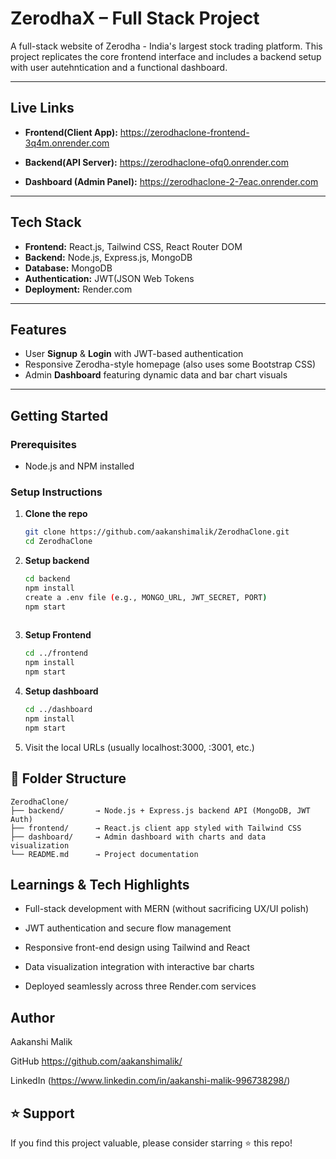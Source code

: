   # ZerodhaX  – Full Stack Project

A full-stack website of Zerodha - India's largest stock trading platform. This project replicates the core frontend interface and includes a backend setup with user autehntication and a functional dashboard.

---

## Live Links
- **Frontend(Client App):**
  https://zerodhaclone-frontend-3q4m.onrender.com

- **Backend(API Server):**
   https://zerodhaclone-ofq0.onrender.com

- **Dashboard (Admin Panel):**
  https://zerodhaclone-2-7eac.onrender.com

---

## Tech Stack
- **Frontend:** React.js, Tailwind CSS, React Router DOM
- **Backend:** Node.js, Express.js, MongoDB
- **Database:** MongoDB
- **Authentication:** JWT(JSON Web Tokens
- **Deployment:** Render.com

---

##  Features
- User **Signup** & **Login** with JWT-based authentication  
- Responsive Zerodha-style homepage (also uses some Bootstrap CSS)  
- Admin **Dashboard** featuring dynamic data and bar chart visuals  

---

##  Getting Started

### Prerequisites
- Node.js and NPM installed

### Setup Instructions
1. **Clone the repo**  
   ```bash
   git clone https://github.com/aakanshimalik/ZerodhaClone.git
   cd ZerodhaClone
   
2. **Setup backend** 
   ```bash
   cd backend
   npm install
   create a .env file (e.g., MONGO_URL, JWT_SECRET, PORT)
   npm start
  
3. **Setup Frontend**
    ```bash
    cd ../frontend
    npm install
    npm start

4. **Setup dashboard** 
    ```bash
    cd ../dashboard
    npm install
    npm start

5. Visit the local URLs (usually localhost:3000, :3001, etc.)

## 📁 Folder Structure
   
    ZerodhaClone/
    ├── backend/       → Node.js + Express.js backend API (MongoDB, JWT Auth)
    ├── frontend/      → React.js client app styled with Tailwind CSS
    ├── dashboard/     → Admin dashboard with charts and data visualization
    └── README.md      → Project documentation


  
## Learnings & Tech Highlights
  - Full-stack development with MERN (without sacrificing UX/UI polish)

  - JWT authentication and secure flow management

  - Responsive front-end design using Tailwind and React

  - Data visualization integration with interactive bar charts

  - Deployed seamlessly across three Render.com services

## Author
Aakanshi Malik

GitHub https://github.com/aakanshimalik/

LinkedIn (https://www.linkedin.com/in/aakanshi-malik-996738298/)


## ⭐ Support
If you find this project valuable, please consider starring ⭐ this repo!
